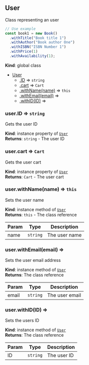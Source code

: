 <a name="User"></a>

## User

Class representing an user

```js
// Use example
const book1 = new Book()
  .withTitle("Book title 1")
  .withAuthor("Book author One")
  .withISBN("ISBN Number 1")
  .withPrice(1)
  .withAvailability(1);
```

**Kind**: global class

- [User](#User)
  - [.ID](#User+ID) ⇒ <code>string</code>
  - [.cart](#User+cart) ⇒ <code>Cart</code>
  - [.withName(name)](#User+withName) ⇒ <code>this</code>
  - [.withEmail(email)](#User+withEmail) ⇒
  - [.withID(ID)](#User+withID) ⇒

<a name="User+ID"></a>

### user.ID ⇒ <code>string</code>

Gets the user ID

**Kind**: instance property of [<code>User</code>](#User)  
**Returns**: <code>string</code> - The user ID  
<a name="User+cart"></a>

### user.cart ⇒ <code>Cart</code>

Gets the user cart

**Kind**: instance property of [<code>User</code>](#User)  
**Returns**: <code>Cart</code> - The user cart  
<a name="User+withName"></a>

### user.withName(name) ⇒ <code>this</code>

Sets the user name

**Kind**: instance method of [<code>User</code>](#User)  
**Returns**: <code>this</code> - The class reference

| Param | Type                | Description   |
| ----- | ------------------- | ------------- |
| name  | <code>string</code> | The user name |

<a name="User+withEmail"></a>

### user.withEmail(email) ⇒

Sets the user email address

**Kind**: instance method of [<code>User</code>](#User)  
**Returns**: The class reference

| Param | Type                | Description    |
| ----- | ------------------- | -------------- |
| email | <code>string</code> | The user email |

<a name="User+withID"></a>

### user.withID(ID) ⇒

Sets the users ID

**Kind**: instance method of [<code>User</code>](#User)  
**Returns**: The class reference

| Param | Type                | Description |
| ----- | ------------------- | ----------- |
| ID    | <code>string</code> | The user ID |
